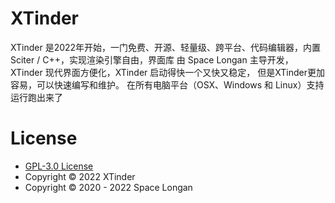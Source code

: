 # XTinder

XTinder 是2022年开始，一门免费、开源、轻量级、跨平台、代码编辑器，内置Sciter / C++，实现渲染引擎自由，界面库
由 Space Longan 主导开发， XTinder 现代界面方便化，XTinder 启动得快一个又快又稳定， 但是XTinder更加容易，可以快速编写和维护。
在所有电脑平台（OSX、Windows 和 Linux）支持运行跑出来了





# License
* [GPL-3.0 License](./LICENSE)
* Copyright © 2022 XTinder
* Copyright © 2020 - 2022 Space Longan

